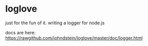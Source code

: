loglove
=======

just for the fun of it. writing a logger for node.js

docs are here: https://rawgithub.com/johndstein/loglove/master/doc/logger.html
